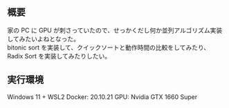 ## 概要
家の PC に GPU が刺さっていたので、せっかくだし何か並列アルゴリズム実装してみたいよねとなった。  
bitonic sort を実装して、クイックソートと動作時間の比較をしてみたり、Radix Sort を実装してみたりしたい。

## 実行環境
Windows 11 + WSL2
Docker: 20.10.21
GPU: Nvidia GTX 1660 Super
